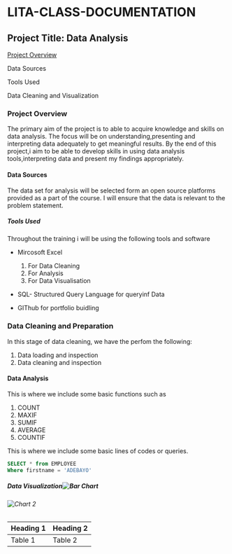 # LITA-CLASS-DOCUMENTATION

## Project Title: Data Analysis

[Project Overview](#project-overview)

Data Sources

Tools Used

Data Cleaning and Visualization

### Project Overview
The primary aim of the project is to able to acquire knowledge and skills on data analysis. The focus will be on understanding,presenting and interpreting data adequately to get meaningful results. By the end of this project,i aim to be able to develop skills in using data analysis tools,interpreting data and present my findings appropriately.

#### Data Sources
The data set for analysis will be selected form an open source platforms provided as a part of the course. I will ensure that the data is relevant to the problem statement.

##### Tools Used
Throughout the training i will be using the following tools and software
- Mircosoft Excel
  1. For Data Cleaning
  2. For Analysis
  3. For Data Visualisation

- SQL- Structured Query Language for queryinf Data
- GIThub for portfolio buidling

### Data Cleaning and Preparation
In this stage of data cleaning, we have the perfom the following:
1. Data loading and inspection
2. Data cleaning and inspection

#### Data Analysis
This is where we include some basic functions such as 
1. COUNT
2. MAXIF
3. SUMIF
4. AVERAGE
5. COUNTIF
   
This is where we include some basic lines of codes or queries.
``` SQL
SELECT * from EMPLOYEE
Where firstname = 'ADEBAYO'
```


##### Data Visualization![Bar Chart](https://github.com/user-attachments/assets/272216b0-0c11-495b-bc12-8b2898a8d200)

###### ![Chart 2](https://github.com/user-attachments/assets/b6a7e04b-9dd0-4c63-9d4f-40a64134630b)

|Heading 1|Heading 2|
|---------|---------|
|Table 1|Table 2|





###
